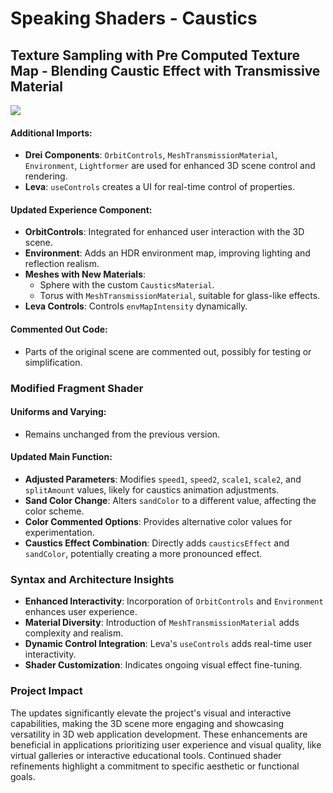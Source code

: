 # Speaking Shaders - Caustics

## Texture Sampling with Pre Computed Texture Map - Blending Caustic Effect with Transmissive Material
![](/public/documentation/2023-12-16-1_compressed.gif)

#### Additional Imports:
- **Drei Components**: `OrbitControls`, `MeshTransmissionMaterial`, `Environment`, `Lightformer` are used for enhanced 3D scene control and rendering.
- **Leva**: `useControls` creates a UI for real-time control of properties.

#### Updated Experience Component:
- **OrbitControls**: Integrated for enhanced user interaction with the 3D scene.
- **Environment**: Adds an HDR environment map, improving lighting and reflection realism.
- **Meshes with New Materials**:
  - Sphere with the custom `CausticsMaterial`.
  - Torus with `MeshTransmissionMaterial`, suitable for glass-like effects.
- **Leva Controls**: Controls `envMapIntensity` dynamically.

#### Commented Out Code:
- Parts of the original scene are commented out, possibly for testing or simplification.

### Modified Fragment Shader

#### Uniforms and Varying: 
- Remains unchanged from the previous version.

#### Updated Main Function:
- **Adjusted Parameters**: Modifies `speed1`, `speed2`, `scale1`, `scale2`, and `splitAmount` values, likely for caustics animation adjustments.
- **Sand Color Change**: Alters `sandColor` to a different value, affecting the color scheme.
- **Color Commented Options**: Provides alternative color values for experimentation.
- **Caustics Effect Combination**: Directly adds `causticsEffect` and `sandColor`, potentially creating a more pronounced effect.

### Syntax and Architecture Insights

- **Enhanced Interactivity**: Incorporation of `OrbitControls` and `Environment` enhances user experience.
- **Material Diversity**: Introduction of `MeshTransmissionMaterial` adds complexity and realism.
- **Dynamic Control Integration**: Leva's `useControls` adds real-time user interactivity.
- **Shader Customization**: Indicates ongoing visual effect fine-tuning.

### Project Impact

The updates significantly elevate the project's visual and interactive capabilities, making the 3D scene more engaging and showcasing versatility in 3D web application development. These enhancements are beneficial in applications prioritizing user experience and visual quality, like virtual galleries or interactive educational tools. Continued shader refinements highlight a commitment to specific aesthetic or functional goals.
